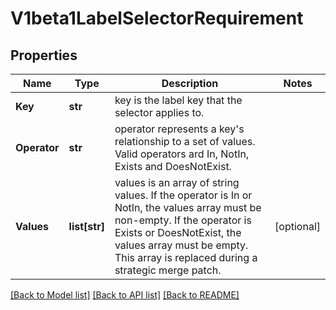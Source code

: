 # V1beta1LabelSelectorRequirement

## Properties
Name | Type | Description | Notes
------------ | ------------- | ------------- | -------------
**Key** | **str** | key is the label key that the selector applies to. | 
**Operator** | **str** | operator represents a key&#39;s relationship to a set of values. Valid operators ard In, NotIn, Exists and DoesNotExist. | 
**Values** | **list[str]** | values is an array of string values. If the operator is In or NotIn, the values array must be non-empty. If the operator is Exists or DoesNotExist, the values array must be empty. This array is replaced during a strategic merge patch. | [optional] 

[[Back to Model list]](../README.md#documentation-for-models) [[Back to API list]](../README.md#documentation-for-api-endpoints) [[Back to README]](../README.md)



